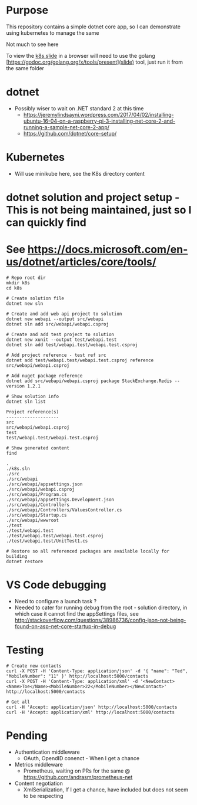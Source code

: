 # Purpose
This repository contains a simple dotnet core app, so I can demonstrate using kubernetes to manage the same

Not much to see here

To view the [k8s.slide](slides) in a browser will need to use the golang [https://godoc.org/golang.org/x/tools/present](slide) tool, just run it from the same folder



# dotnet
- Possibly wiser to wait on .NET standard 2 at this time
	- https://jeremylindsayni.wordpress.com/2017/04/02/installing-ubuntu-16-04-on-a-raspberry-pi-3-installing-net-core-2-and-running-a-sample-net-core-2-app/
	- https://github.com/dotnet/core-setup/



# Kubernetes
- Will use minikube here, see the K8s directory content



# dotnet solution and project setup - This is not being maintained, just so I can quickly find
# See https://docs.microsoft.com/en-us/dotnet/articles/core/tools/
```
# Repo root dir
mkdir k8s
cd k8s

# Create solution file
dotnet new sln

# Create and add web api project to solution
dotnet new webapi --output src/webapi
dotnet sln add src/webapi/webapi.csproj

# Create and add test project to solution
dotnet new xunit --output test/webapi.test
dotnet sln add test/webapi.test/webapi.test.csproj

# Add project reference - test ref src
dotnet add test/webapi.test/webapi.test.csproj reference src/webapi/webapi.csproj

# Add nuget package reference
dotnet add src/webapi/webapi.csproj package StackExchange.Redis --version 1.2.1

# Show solution info
dotnet sln list

Project reference(s)
--------------------
src
src/webapi/webapi.csproj
test
test/webapi.test/webapi.test.csproj

# Show generated content
find

.
./k8s.sln
./src
./src/webapi
./src/webapi/appsettings.json
./src/webapi/webapi.csproj
./src/webapi/Program.cs
./src/webapi/appsettings.Development.json
./src/webapi/Controllers
./src/webapi/Controllers/ValuesController.cs
./src/webapi/Startup.cs
./src/webapi/wwwroot
./test
./test/webapi.test
./test/webapi.test/webapi.test.csproj
./test/webapi.test/UnitTest1.cs

# Restore so all referenced packages are available locally for building
dotnet restore
```



# VS Code debugging
- Need to configure a launch task ?
- Needed to cater for running debug from the root - solution directory, in which case it cannot find the appSettings files, see http://stackoverflow.com/questions/38986736/config-json-not-being-found-on-asp-net-core-startup-in-debug



# Testing
```
# Create new contacts
curl -X POST -H 'Content-Type: application/json' -d '{ "name": "Ted", "MobileNumber": "11" }' http://localhost:5000/contacts
curl -X POST -H 'Content-Type: application/xml' -d '<NewContact><Name>Toe</Name><MobileNumber>22</MobileNumber></NewContact>' http://localhost:5000/contacts

# Get all
curl -H 'Accept: application/json' http://localhost:5000/contacts
curl -H 'Accept: application/xml' http://localhost:5000/contacts

```



# Pending
- Authentication middleware
	- OAuth, OpendID conenct - When I get a chance
- Metrics middleware
	- Prometheus, waiting on PRs for the same @ https://github.com/andrasm/prometheus-net
- Content negotiation
	- XmlSerialization, If I get a chance, have included but does not seem to be respecting
